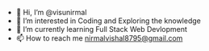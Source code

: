 - 👋 Hi, I’m @visunirmal
- 👀 I’m interested in Coding and Exploring the knowledge
- 🌱 I’m currently learning Full Stack Web Devlopment
- 📫 How to reach me nirmalvishal8795@gmail.com

<!---
visunirmal/visunirmal is a ✨ special ✨ repository because its `README.md` (this file) appears on your GitHub profile.
You can click the Preview link to take a look at your changes.
--->
